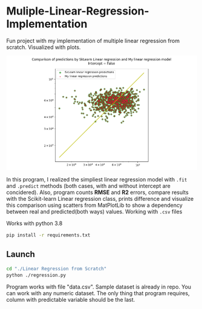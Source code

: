 # Muliple-Linear-Regression-Implementation
Fun project with my implementation of multiple linear regression from scratch. Visualized with plots.

![Example](https://github.com/kraslav4ik/Muliple-Linear-Regression-Implementation/blob/main/plots/Figure_Regression.png)

In this program, I realized the simpliest linear regression model with ```.fit``` and ```.predict``` methods (both cases, with and without intercept are concidered). Also, program counts **RMSE** and **R2** errors, compare results with the Scikit-learn Linear regression class, prints difference and visualize this comparison using scatters from MatPlotLib to show a dependency between real and predicted(both ways) values. Working with ```.csv``` files

Works with python 3.8

```bash
pip install -r requirements.txt
```

## Launch

```bash
cd "./Linear Regression from Scratch"
python ./regression.py
```

Program works with file "data.csv". Sample dataset is already in repo. You can work with any numeric dataset. The only thing that program requires, column with predictable variable should be the last.

